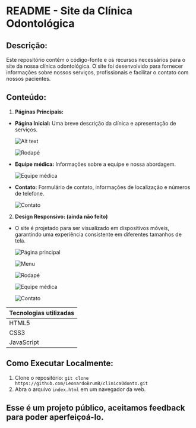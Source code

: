 ﻿# README - Site da Clínica Odontológica 
## Descrição:

Este repositório contém o código-fonte e os recursos necessários para o site da nossa clínica odontológica. O site foi desenvolvido para fornecer informações sobre nossos serviços, profissionais e facilitar o contato com nossos pacientes.

## Conteúdo:

1. **Páginas Principais:**
  * **Página Inicial:** Uma breve descrição da clínica e apresentação de serviços.

    ![Alt text](Pagina_Principal.png)

    ![Rodapé](<Footer.png>)

  * **Equipe médica:** Informações sobre a equipe e nossa abordagem. 

    ![Equipe médica](<Equipe_Medica.png>)

  * **Contato:** Formulário de contato, informações de localização e números de telefone.

    ![Contato](<Contato.png>)

  2. **Design Responsivo: (ainda não feito)**
  * O site é projetado para ser visualizado em dispositivos móveis, garantindo uma experiência consistente em diferentes tamanhos de tela.

    ![Página principal](<Pagina_Principal_Mobile.png>)

    ![Menu](<Menu_Mobile.png>)

    ![Rodapé](<Footer_Mobile.png>)

    ![Equipe médica](<Equipe_Medica_Mobile.png>)

    ![Contato](<Contato_Mobile.png>)

Tecnologias utilizadas  |
--------- |
HTML5 |
CSS3 |
JavaScript |

## Como Executar Localmente:

1. Clone o repositório: `git clone https://github.com/LeonardoBrumB/clinicaOdonto.git`
1. Abra o arquivo `index.html` em um navegador da web.

## Esse é um projeto público, aceitamos feedback para poder aperfeiçoá-lo.
